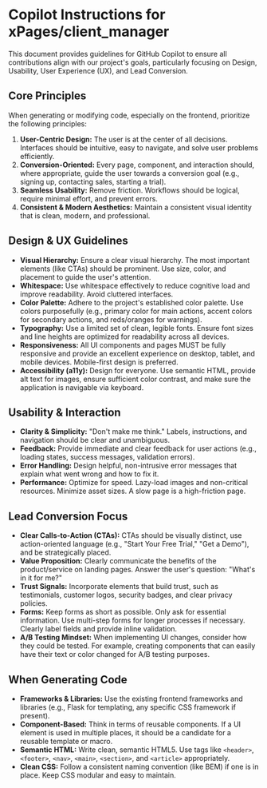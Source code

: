 # Copilot Instructions for xPages/client_manager

This document provides guidelines for GitHub Copilot to ensure all contributions align with our project's goals, particularly focusing on Design, Usability, User Experience (UX), and Lead Conversion.

## Core Principles

When generating or modifying code, especially on the frontend, prioritize the following principles:

1.  **User-Centric Design:** The user is at the center of all decisions. Interfaces should be intuitive, easy to navigate, and solve user problems efficiently.
2.  **Conversion-Oriented:** Every page, component, and interaction should, where appropriate, guide the user towards a conversion goal (e.g., signing up, contacting sales, starting a trial).
3.  **Seamless Usability:** Remove friction. Workflows should be logical, require minimal effort, and prevent errors.
4.  **Consistent & Modern Aesthetics:** Maintain a consistent visual identity that is clean, modern, and professional.

## Design & UX Guidelines

*   **Visual Hierarchy:** Ensure a clear visual hierarchy. The most important elements (like CTAs) should be prominent. Use size, color, and placement to guide the user's attention.
*   **Whitespace:** Use whitespace effectively to reduce cognitive load and improve readability. Avoid cluttered interfaces.
*   **Color Palette:** Adhere to the project's established color palette. Use colors purposefully (e.g., primary color for main actions, accent colors for secondary actions, and reds/oranges for warnings).
*   **Typography:** Use a limited set of clean, legible fonts. Ensure font sizes and line heights are optimized for readability across all devices.
*   **Responsiveness:** All UI components and pages MUST be fully responsive and provide an excellent experience on desktop, tablet, and mobile devices. Mobile-first design is preferred.
*   **Accessibility (a11y):** Design for everyone. Use semantic HTML, provide alt text for images, ensure sufficient color contrast, and make sure the application is navigable via keyboard.

## Usability & Interaction

*   **Clarity & Simplicity:** "Don't make me think." Labels, instructions, and navigation should be clear and unambiguous.
*   **Feedback:** Provide immediate and clear feedback for user actions (e.g., loading states, success messages, validation errors).
*   **Error Handling:** Design helpful, non-intrusive error messages that explain what went wrong and how to fix it.
*   **Performance:** Optimize for speed. Lazy-load images and non-critical resources. Minimize asset sizes. A slow page is a high-friction page.

## Lead Conversion Focus

*   **Clear Calls-to-Action (CTAs):** CTAs should be visually distinct, use action-oriented language (e.g., "Start Your Free Trial," "Get a Demo"), and be strategically placed.
*   **Value Proposition:** Clearly communicate the benefits of the product/service on landing pages. Answer the user's question: "What's in it for me?"
*   **Trust Signals:** Incorporate elements that build trust, such as testimonials, customer logos, security badges, and clear privacy policies.
*   **Forms:** Keep forms as short as possible. Only ask for essential information. Use multi-step forms for longer processes if necessary. Clearly label fields and provide inline validation.
*   **A/B Testing Mindset:** When implementing UI changes, consider how they could be tested. For example, creating components that can easily have their text or color changed for A/B testing purposes.

## When Generating Code

*   **Frameworks & Libraries:** Use the existing frontend frameworks and libraries (e.g., Flask for templating, any specific CSS framework if present).
*   **Component-Based:** Think in terms of reusable components. If a UI element is used in multiple places, it should be a candidate for a reusable template or macro.
*   **Semantic HTML:** Write clean, semantic HTML5. Use tags like `<header>`, `<footer>`, `<nav>`, `<main>`, `<section>`, and `<article>` appropriately.
*   **Clean CSS:** Follow a consistent naming convention (like BEM) if one is in place. Keep CSS modular and easy to maintain.
